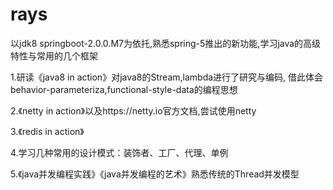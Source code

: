 # rays
以jdk8 springboot-2.0.0.M7为依托,熟悉spring-5推出的新功能,学习java的高级特性与常用的几个框架

1.研读《java8 in action》对java8的Stream,lambda进行了研究与编码,
借此体会behavior-parameteriza,functional-style-data的编程思想

2.《netty in action》以及https://netty.io官方文档,尝试使用netty

3.《redis in action》

4.学习几种常用的设计模式：装饰者、工厂、代理、单例

5.《java并发编程实践》《java并发编程的艺术》熟悉传统的Thread并发模型



